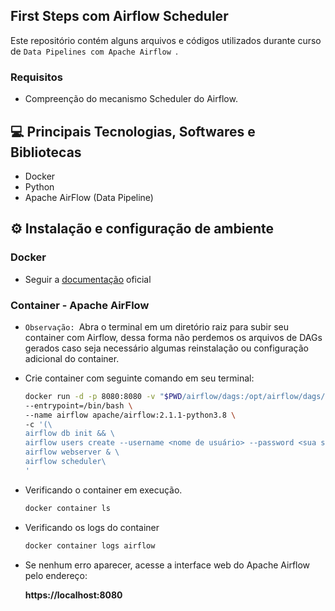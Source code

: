 ## First Steps com Airflow Scheduler
  Este repositório contém alguns arquivos e códigos utilizados durante curso de `Data Pipelines com Apache Airflow `.
### Requisitos
- Compreenção do mecanismo Scheduler do Airflow.
## 💻 Principais Tecnologias, Softwares e Bibliotecas
- Docker
- Python
- Apache AirFlow (Data Pipeline)
## ⚙ Instalação e configuração de ambiente
### Docker
  - Seguir a [documentação](https://docs.docker.com/engine/install/) oficial
### Container - Apache AirFlow
  - `Observação: `Abra o terminal em um diretório raiz para subir seu container com Airflow, dessa forma não perdemos os arquivos de DAGs gerados caso seja necessário algumas reinstalação ou configuração adicional do container.
  - Crie container com seguinte comando em seu terminal:
    ```bash
    docker run -d -p 8080:8080 -v "$PWD/airflow/dags:/opt/airflow/dags/" \
    --entrypoint=/bin/bash \
    --name airflow apache/airflow:2.1.1-python3.8 \
    -c '(\
    airflow db init && \
    airflow users create --username <nome de usuário> --password <sua senha> --firstname <Seu nome> --lastname <Seu Nome> --role Admin --email <Seu e-mail>); \
    airflow webserver & \
    airflow scheduler\
    '
    ```
  - Verificando o container em execução.
    ```bash
    docker container ls
    ```
  - Verificando os logs do container
    ```bash
    docker container logs airflow
    ```
  - Se nenhum erro aparecer, acesse a interface web do Apache Airflow pelo endereço:
    
    **https://localhost:8080**